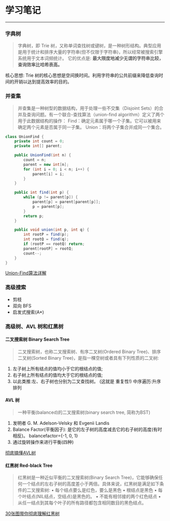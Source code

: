 # 学习笔记
--------------

### 字典树

> 字典树，即 Trie 树，又称单词查找树或键树，是一种树形结构。典型应用是用于统计和排序大量的字符串(但不仅限于字符串)，所以经常被搜索引擎系统用于文本词频统计。
它的优点是: **最大限度地减少无谓的字符串比较，查询效率比哈希表高。**

核心思想: Trie 树的核心思想是空间换时间。利用字符串的公共前缀来降低查询时间的开销以达到提高效率的目的。


### 并查集

> 并查集是一种树型的数据结构，用于处理一些不交集（Disjoint Sets）的合并及查询问题。有一个联合-查找算法（union-find algorithm）定义了两个用于此数据结构的操作：
  Find：确定元素属于哪一个子集。它可以被用来确定两个元素是否属于同一子集。
  Union：将两个子集合并成同一个集合。

```java
class UnionFind {
    private int count = 0;
    private int[] parent;

    public UnionFind(int n) {
        count = n;
        parent = new int[n];
        for (int i = 0; i < n; i++) {
            parent[i] = i;
        }
    }

    public int find(int p) {
        while (p != parent[p]) {
            parent[p] = parent[parent[p]];
            p = parent[p];
        }
        return p;
    }

    public void union(int p, int q) {
        int rootP = find(p);
        int rootQ = find(q);
        if (rootP == rootQ) return;
        parent[rootP] = rootQ;
        count--;
    }
}
```

[Union-Find算法详解](https://labuladong.gitbook.io/algo/gao-pin-mian-shi-xi-lie/unionfind-suan-fa-xiang-jie)


### 高级搜索

- 剪枝
- 双向 BFS 
- 启发式搜索(A*)


### 高级树、AVL 树和红黑树

#### 二叉搜索树 Binary Search Tree

> 二叉搜索树，也称二叉搜索树、有序二叉树(Ordered Binary Tree)、排序二叉树(Sorted Binary Tree)，是指一棵空树或者具有下列性质的二叉树:
1. 左子树上所有结点的值均小于它的根结点的值;
2. 右子树上所有结点的值均大于它的根结点的值;
3. 以此类推:左、右子树也分别为二叉查找树。 (这就是 重复性!)
中序遍历:升序排列

#### AVL 树
> 一种平衡(balanced)的二叉搜索树(binary search tree, 简称为BST)
1. 发明者 G. M. Adelson-Velsky 和 Evgenii Landis
2. Balance Factor(平衡因子): 是它的左子树的高度减去它的右子树的高度(有时相反)。 balancefactor={-1, 0, 1}
3. 通过旋转操作来进行平衡(四种)

[彻底搞懂AVL树](https://www.jianshu.com/p/65c90aa1236d)

#### 红黑树 Red-black Tree

> 红黑树是一种近似平衡的二叉搜索树(Binary Search Tree)，它能够确保任何一个结点的左右子树的高度差小于两倍。具体来说，红黑树是满足如下条件的二叉搜索树:
• 每个结点要么是红色，要么是黑色
• 根结点是黑色
• 每个叶结点(NIL结点，空结点)是黑色的。
• 不能有相邻接的两个红色结点
• 从任一结点到其每个叶子的所有路径都包含相同数目的黑色结点。

[30张图带你彻底理解红黑树](https://www.jianshu.com/p/e136ec79235c)
